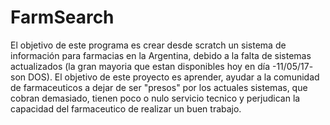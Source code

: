 # FarmSearch
El objetivo de este programa es crear desde scratch un sistema de información para farmacias en la Argentina, debido a la falta de sistemas actualizados (la gran mayoria que estan disponibles hoy en día -11/05/17- son DOS). El objetivo de este proyecto es aprender, ayudar a la comunidad de farmaceuticos a dejar de ser "presos" por los actuales sistemas, que cobran demasiado, tienen poco o nulo servicio tecnico y perjudican la capacidad del farmaceutico de realizar un buen trabajo.
